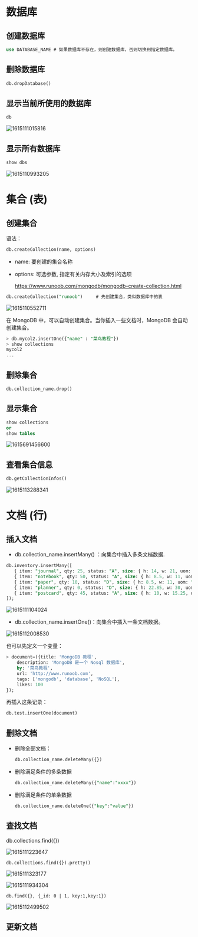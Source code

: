 

# 数据库

## 创建数据库

```sql
use DATABASE_NAME # 如果数据库不存在，则创建数据库，否则切换到指定数据库。
```



## 删除数据库

```sql
db.dropDatabase()
```



## 显示当前所使用的数据库

```sql
db
```

![1615111015816](image/1615111015816.png)

## 显示所有数据库

```sql
show dbs
```

![1615110993205](image/1615110993205.png)

# 集合 (表)

## 创建集合

语法：

```sql
db.createCollection(name, options)
```

-   name: 要创建的集合名称

-   options: 可选参数, 指定有关内存大小及索引的选项

    https://www.runoob.com/mongodb/mongodb-create-collection.html

```sql
db.createCollection("runoob")     # 先创建集合，类似数据库中的表
```

![1615110552711](image/1615110552711.png)

在 MongoDB 中，可以自动创建集合。当你插入一些文档时，MongoDB 会自动创建集合。

```sql
> db.mycol2.insertOne({"name" : "菜鸟教程"})
> show collections
mycol2
...
```



## 删除集合

```
db.collection_name.drop()
```



## 显示集合

```sql
show collections
or
show tables
```

![1615691456600](image/1615691456600.png)

## 查看集合信息

```sql
db.getCollectionInfos()
```

![1615113288341](image/1615113288341.png)



# 文档 (行)

## 插入文档

-   db.collection_name.insertMany() ：向集合中插入多条文档数据.

```sql
db.inventory.insertMany([
   { item: "journal", qty: 25, status: "A", size: { h: 14, w: 21, uom: "cm" }, tags: [ "blank", "red" ] },
   { item: "notebook", qty: 50, status: "A", size: { h: 8.5, w: 11, uom: "in" }, tags: [ "red", "blank" ] },
   { item: "paper", qty: 10, status: "D", size: { h: 8.5, w: 11, uom: "in" }, tags: [ "red", "blank", "plain" ] },
   { item: "planner", qty: 0, status: "D", size: { h: 22.85, w: 30, uom: "cm" }, tags: [ "blank", "red" ] },
   { item: "postcard", qty: 45, status: "A", size: { h: 10, w: 15.25, uom: "cm" }, tags: [ "blue" ] }
]);
```

![1615111104024](image/1615111104024.png)

-   db.collection_name.insertOne()：向集合中插入一条文档数据。

![1615112008530](image/1615112008530.png)

也可以先定义一个变量：

```sql
> document=({title: 'MongoDB 教程',
    description: 'MongoDB 是一个 Nosql 数据库',
    by: '菜鸟教程',
    url: 'http://www.runoob.com',
    tags: ['mongodb', 'database', 'NoSQL'],
    likes: 100
});
```

再插入这条记录：

```sql
db.test.insertOne(document)
```



## 删除文档

-   删除全部文档：

    ```sql
    db.collection_name.deleteMany({})
    ```

-   删除满足条件的多条数据

    ```sql
    db.collection_name.deleteMany({"name":"xxxx"})
    ```

-   删除满足条件的单条数据

    ```sql
    db.collection_name.deleteOne({"key":"value"})
    ```

    

## 查找文档

db.collections.find({})

![1615111223647](image/1615111223647.png)

`db.collections.find({}).pretty()`

![1615111323177](image/1615111323177.png)

![1615111934304](image/1615111934304.png)

`db.find({}, {_id: 0 | 1, key:1,key:1})`

![1615112499502](image/1615112499502.png)



## 更新文档




